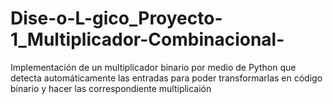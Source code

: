 # Dise-o-L-gico_Proyecto-1_Multiplicador-Combinacional-
Implementación de un multiplicador binario por medio de Python que detecta automáticamente las entradas para poder transformarlas en código binario y hacer las correspondiente multiplicaión
